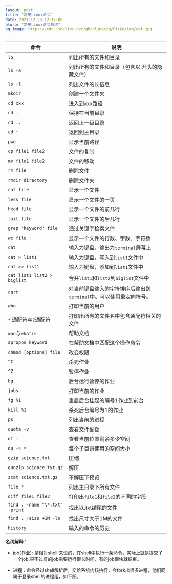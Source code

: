 ```yaml
---
layout: post
title: "常用Linux命令"
date: 2021-12-23 12:15:00
blurb: "常用Linux命令总结"
og_image: https://cdn.jsdelivr.net/gh/hljmssjg/PicGo/img/cat.jpg
---
```


| 命令                           | 说明                                                         |
| ------------------------------ | ------------------------------------------------------------ |
| `ls`                           | 列出所有的文件和目录                                         |
| `ls -a`                        | 列出所有的文件和目录（包含以.开头的隐藏文件）                |
| `ls -l`                        | 列出文件的长信息                                             |
| `mkdir`                        | 创建一个文件夹                                               |
| `cd xxx`                       | 进入到xxx路径                                                |
| `cd .`                         | 保持在当前目录                                               |
| `cd ..`                        | 返回上一级目录                                               |
| `cd ~`                         | 返回到主目录                                                 |
| `pwd`                          | 显示当前路径                                                 |
| `cp file1 file2`               | 文件的复制                                                   |
| `mv file1 file2`               | 文件的移动                                                   |
| `rm file`                      | 删除文件                                                     |
| `rmdir directory`              | 删除文件夹                                                   |
| `cat file`                     | 显示一个文件                                                 |
| `less file`                    | 显示一个文件的一页                                           |
| `head file`                    | 显示一个文件的前几行                                         |
| `tail file`                    | 显示一个文件的后几行                                         |
| `grep 'keyword' file`          | 通过关键字检索文件                                           |
| `wc file`                      | 显示一个文件的行数、字数、字符数                             |
| `cat`                          | 输入为键盘，输出为`terminal`屏幕上                           |
| `cat > list1`                  | 输入为键盘，写入到`list1`文件中                              |
| `cat >> list1`                 | 输入为键盘，添加到`list1`文件中                              |
| `cat list1 list2 > biglist`    | 合并`list1`和`list2`到`biglist`文件中                        |
| `sort`                         | 对当前键盘输入的字符排序后输出到`terminal`中。可以使用重定向符号。 |
| `who`                          | 打印当前的用户                                               |
| `*` 通配符与`?`通配符          | 打印出所有的文件名中包含通配符相关的文件                     |
| `man`与`whatis`                | 帮助文档                                                     |
| `apropos keyword`              | 在帮助文档中匹配这个操作命令                                 |
| `chmod [options] file`         | 改变权限                                                     |
| `^C`                           | 杀死作业                                                     |
| `^Z`                           | 暂停作业                                                     |
| `bg`                           | 后台运行暂停的作业                                           |
| `jobs`                         | 打印当前的作业                                               |
| `fg %1`                        | 重启后台挂起的编号1作业到前台                                |
| `kill %1`                      | 杀死后台编号为1的作业                                        |
| `ps`                           | 列出当前的进程                                               |
| `quota -v`                     | 查看文件配额                                                 |
| `df .`                         | 查看当前位置剩余多少空间                                     |
| `du -s *`                      | 每个子目录使用的空间大小                                     |
| `gzip science.txt`             | 压缩                                                         |
| `gunzip science.txt.gz`        | 解压                                                         |
| `zcat science.txt.gz`          | 不解压下预览                                                 |
| `file *`                       | 列出主目录下所有文件                                         |
| `diff file1 file2`             | 打印出`file1`和`file2`的不同的字段                           |
| `find . -name "\*.txt" -print` | 找出以.txt结尾的文件                                         |
| `find . -size +1M -ls`         | 找出尺寸大于1M的文件                                         |
| `history`                      | 输入的命令的历史                                             |

**名词解释**：

* job(作业): 是相对shell 来说的，在shell中执行一条命令，实际上就是提交了一个job,只不过有的job需要运行很长时间，有的job很快就结束。

* 进程：命令经过shell解析后，交给系统内核执行，会fork出很多进程，他们同属于登录shell的进程组，如下图。

